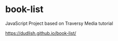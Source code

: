 # book-list
JavaScript Project based on Traversy Media tutorial

https://dudlish.github.io/book-list/
